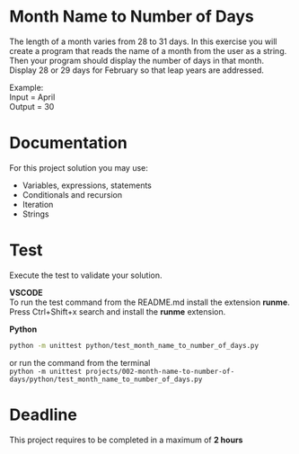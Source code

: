 # Month Name to Number of Days

The length of a month varies from 28 to 31 days.
In this exercise you will create a program that reads the name of a month from the user as a string.
Then your program should display the number of days in that month.
Display 28 or 29 days for February so that leap years are addressed.

Example:  
Input = April  
Output = 30

# Documentation

For this project solution you may use:

- Variables, expressions, statements
- Conditionals and recursion
- Iteration
- Strings

# Test

Execute the test to validate your solution.

**VSCODE**  
To run the test command from the README.md install the extension **runme**.
Press Ctrl+Shift+x search and install the **runme** extension.

**Python**

```sh
python -m unittest python/test_month_name_to_number_of_days.py

```

or run the command from the terminal  
`python -m unittest projects/002-month-name-to-number-of-days/python/test_month_name_to_number_of_days.py`

# Deadline

This project requires to be completed in a maximum of **2 hours**
